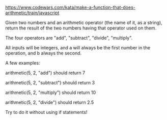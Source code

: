 https://www.codewars.com/kata/make-a-function-that-does-arithmetic/train/javascript

Given two numbers and an arithmetic operator (the name of it, as a string), return the result of the two numbers having that operator used on them.

The four operators are "add", "subtract", "divide", "multiply".

All inputs will be integers, and a will always be the first number in the operation, and b always the second.

A few examples:

arithmetic(5, 2, "add") should return 7

arithmetic(5, 2, "subtract") should return 3

arithmetic(5, 2, "multiply") should return 10

arithmetic(5, 2, "divide") should return 2.5

Try to do it without using if statements!